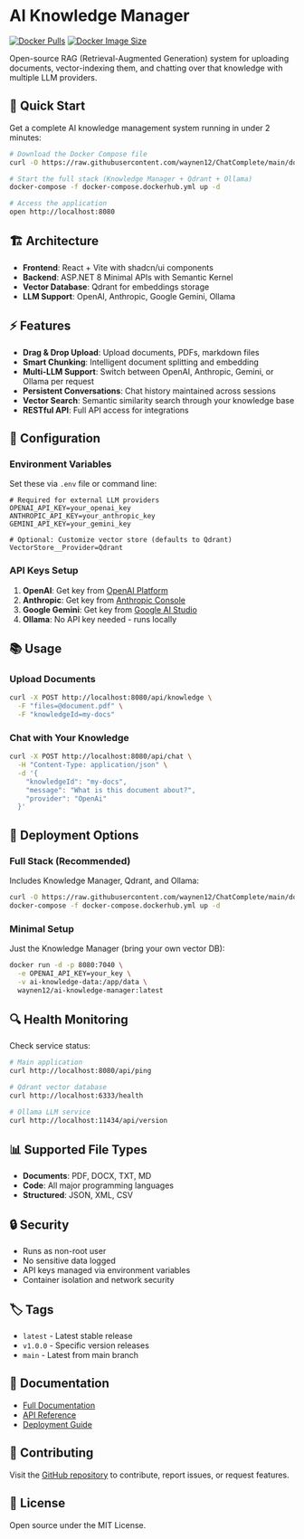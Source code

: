 # AI Knowledge Manager

[![Docker Pulls](https://img.shields.io/docker/pulls/waynen12/ai-knowledge-manager.svg)](https://hub.docker.com/r/waynen12/ai-knowledge-manager)
[![Docker Image Size](https://img.shields.io/docker/image-size/waynen12/ai-knowledge-manager)](https://hub.docker.com/r/waynen12/ai-knowledge-manager)

Open-source RAG (Retrieval-Augmented Generation) system for uploading documents, vector-indexing them, and chatting over that knowledge with multiple LLM providers.

## 🚀 Quick Start

Get a complete AI knowledge management system running in under 2 minutes:

```bash
# Download the Docker Compose file
curl -O https://raw.githubusercontent.com/waynen12/ChatComplete/main/docker-compose.dockerhub.yml

# Start the full stack (Knowledge Manager + Qdrant + Ollama)
docker-compose -f docker-compose.dockerhub.yml up -d

# Access the application
open http://localhost:8080
```

## 🏗️ Architecture

- **Frontend**: React + Vite with shadcn/ui components
- **Backend**: ASP.NET 8 Minimal APIs with Semantic Kernel
- **Vector Database**: Qdrant for embeddings storage
- **LLM Support**: OpenAI, Anthropic, Google Gemini, Ollama

## ⚡ Features

- **Drag & Drop Upload**: Upload documents, PDFs, markdown files
- **Smart Chunking**: Intelligent document splitting and embedding
- **Multi-LLM Support**: Switch between OpenAI, Anthropic, Gemini, or Ollama per request
- **Persistent Conversations**: Chat history maintained across sessions
- **Vector Search**: Semantic similarity search through your knowledge base
- **RESTful API**: Full API access for integrations

## 🔧 Configuration

### Environment Variables

Set these via `.env` file or command line:

```env
# Required for external LLM providers
OPENAI_API_KEY=your_openai_key
ANTHROPIC_API_KEY=your_anthropic_key
GEMINI_API_KEY=your_gemini_key

# Optional: Customize vector store (defaults to Qdrant)
VectorStore__Provider=Qdrant
```

### API Keys Setup

1. **OpenAI**: Get key from [OpenAI Platform](https://platform.openai.com/api-keys)
2. **Anthropic**: Get key from [Anthropic Console](https://console.anthropic.com/)
3. **Google Gemini**: Get key from [Google AI Studio](https://makersuite.google.com/app/apikey)
4. **Ollama**: No API key needed - runs locally

## 📚 Usage

### Upload Documents
```bash
curl -X POST http://localhost:8080/api/knowledge \
  -F "files=@document.pdf" \
  -F "knowledgeId=my-docs"
```

### Chat with Your Knowledge
```bash
curl -X POST http://localhost:8080/api/chat \
  -H "Content-Type: application/json" \
  -d '{
    "knowledgeId": "my-docs",
    "message": "What is this document about?",
    "provider": "OpenAi"
  }'
```

## 🐳 Deployment Options

### Full Stack (Recommended)
Includes Knowledge Manager, Qdrant, and Ollama:
```bash
curl -O https://raw.githubusercontent.com/waynen12/ChatComplete/main/docker-compose.dockerhub.yml
docker-compose -f docker-compose.dockerhub.yml up -d
```

### Minimal Setup
Just the Knowledge Manager (bring your own vector DB):
```bash
docker run -d -p 8080:7040 \
  -e OPENAI_API_KEY=your_key \
  -v ai-knowledge-data:/app/data \
  waynen12/ai-knowledge-manager:latest
```

## 🔍 Health Monitoring

Check service status:
```bash
# Main application
curl http://localhost:8080/api/ping

# Qdrant vector database
curl http://localhost:6333/health

# Ollama LLM service
curl http://localhost:11434/api/version
```

## 📊 Supported File Types

- **Documents**: PDF, DOCX, TXT, MD
- **Code**: All major programming languages
- **Structured**: JSON, XML, CSV

## 🔒 Security

- Runs as non-root user
- No sensitive data logged
- API keys managed via environment variables
- Container isolation and network security

## 🏷️ Tags

- `latest` - Latest stable release
- `v1.0.0` - Specific version releases
- `main` - Latest from main branch

## 📖 Documentation

- [Full Documentation](https://github.com/waynen12/ChatComplete)
- [API Reference](https://github.com/waynen12/ChatComplete/blob/main/docs/api.md)
- [Deployment Guide](https://github.com/waynen12/ChatComplete/blob/main/DOCKER_DEPLOYMENT.md)

## 🤝 Contributing

Visit the [GitHub repository](https://github.com/waynen12/ChatComplete) to contribute, report issues, or request features.

## 📄 License

Open source under the MIT License.